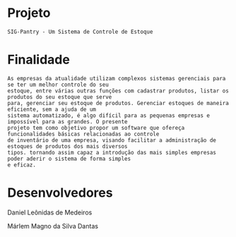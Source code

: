 # Projeto

    SIG-Pantry - Um Sistema de Controle de Estoque

# Finalidade

    As empresas da atualidade utilizam complexos sistemas gerenciais para se ter um melhor controle do seu  
    estoque, entre várias outras funções com cadastrar produtos, listar os produtos do seu estoque que serve  
    para, gerenciar seu estoque de produtos. Gerenciar estoques de maneira eficiente, sem a ajuda de um 
    sistema automatizado, é algo difícil para as pequenas empresas e impossível para as grandes. O presente 
    projeto tem como objetivo propor um software que ofereça funcionalidades básicas relacionadas ao controle 
    de inventário de uma empresa, visando facilitar a administração de estoques de produtos dos mais diversos 
    tipos. tornando assim capaz a introdução das mais simples empresas poder aderir o sistema de forma simples 
    e eficaz.

# Desenvolvedores

   Daniel Leônidas de Medeiros
   
   Márlem Magno da Silva Dantas